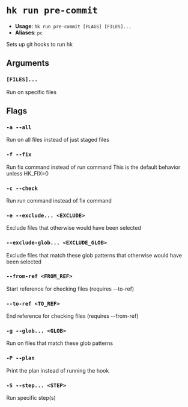 # `hk run pre-commit`

- **Usage**: `hk run pre-commit [FLAGS] [FILES]...`
- **Aliases**: `pc`

Sets up git hooks to run hk

## Arguments

### `[FILES]...`

Run on specific files

## Flags

### `-a --all`

Run on all files instead of just staged files

### `-f --fix`

Run fix command instead of run command This is the default behavior unless HK_FIX=0

### `-c --check`

Run run command instead of fix command

### `-e --exclude... <EXCLUDE>`

Exclude files that otherwise would have been selected

### `--exclude-glob... <EXCLUDE_GLOB>`

Exclude files that match these glob patterns that otherwise would have been selected

### `--from-ref <FROM_REF>`

Start reference for checking files (requires --to-ref)

### `--to-ref <TO_REF>`

End reference for checking files (requires --from-ref)

### `-g --glob... <GLOB>`

Run on files that match these glob patterns

### `-P --plan`

Print the plan instead of running the hook

### `-S --step... <STEP>`

Run specific step(s)
